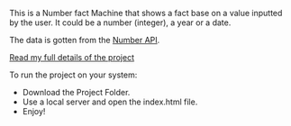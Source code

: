 This is a Number fact Machine that shows a fact base on a value inputted by the user. It could be a number (integer), a year or a date. 

The data is gotten from the [Number API](numbersapi.com).

[Read my full details of the project](https://medium.com/@peoray/numbers-fact-machine-482eeea29676)

To run the project on your system:
- Download the Project Folder.
- Use a local server and open the index.html file. 
- Enjoy!
